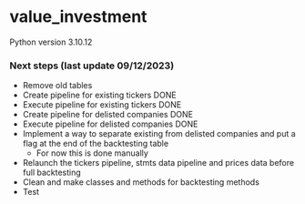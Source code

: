 # value_investment

Python version 3.10.12

### Next steps (last update 09/12/2023)

  - Remove old tables
  - Create pipeline for existing tickers DONE
  - Execute pipeline for existing tickers DONE
  - Create pipeline for delisted companies DONE
  - Execute pipeline for delisted companies DONE
  - Implement a way to separate existing from delisted companies and put a flag at the end of the backtesting table
    - For now this is done manually
  - Relaunch the tickers pipeline, stmts data pipeline and prices data before full backtesting
  - Clean and make classes and methods for backtesting methods
  - Test